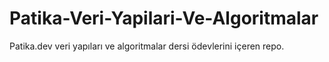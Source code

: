# Patika-Veri-Yapilari-Ve-Algoritmalar
Patika.dev veri yapıları ve algoritmalar dersi ödevlerini içeren repo.
